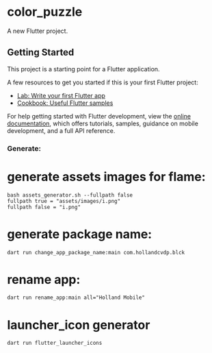 # color_puzzle

A new Flutter project.

## Getting Started

This project is a starting point for a Flutter application.

A few resources to get you started if this is your first Flutter project:

- [Lab: Write your first Flutter app](https://docs.flutter.dev/get-started/codelab)
- [Cookbook: Useful Flutter samples](https://docs.flutter.dev/cookbook)

For help getting started with Flutter development, view the
[online documentation](https://docs.flutter.dev/), which offers tutorials,
samples, guidance on mobile development, and a full API reference.

### Generate:
# generate assets images for flame:
    bash assets_generator.sh --fullpath false
    fullpath true = "assets/images/i.png"
    fullpath false = "i.png"

# generate package name: 
    dart run change_app_package_name:main com.hollandcvdp.blck

# rename app:
    dart run rename_app:main all="Holland Mobile"

# launcher_icon generator
    dart run flutter_launcher_icons
